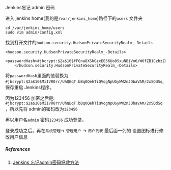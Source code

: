 Jenkins忘记 admin 密码

进入 jenkins home(我的是`/var/jenkins_home`)路径下的`users` 文件夹

```
cd /var/jenkins_home/users
sudo vim admin/config.xml
```

找到打开文件的`hudson.security.HudsonPrivateSecurityRealm_-Details`

```
<hudson.security.HudsonPrivateSecurityRealm_-Details>
      <passwordHash>#jbcrypt:$2a$10$fFGna8XSkGzxE056Uo8SxuNBiVo6/W6fZB1CzbzZHrYay7hgI5/FW</passwordHash>
    </hudson.security.HudsonPrivateSecurityRealm_-Details>
```

将`passwordHash`里面的值替换为`#jbcrypt:$2a$10$MiIVR0rr/UhQBqT.bBq0QehTiQVqgNpUGyWW2nJObaVAM/2xSQdSq`,保存重启 Jenkins程序。


因为123456 加密之后是: `#jbcrypt:$2a$10$MiIVR0rr/UhQBqT.bBq0QehTiQVqgNpUGyWW2nJObaVAM/2xSQdSq`，所以先将 admin的密码改为`123456`

再以用户名`admin` 密码`123456` 成功登录。

登录成功之后，再在`系统管理`-> `管理用户` -> `用户列表` 最后面一列的 设置图标进行修改用户信息

##### References
1. [Jenkins 忘记admin密码拯救方法](https://www.cnblogs.com/huangenai/p/7416322.html)

